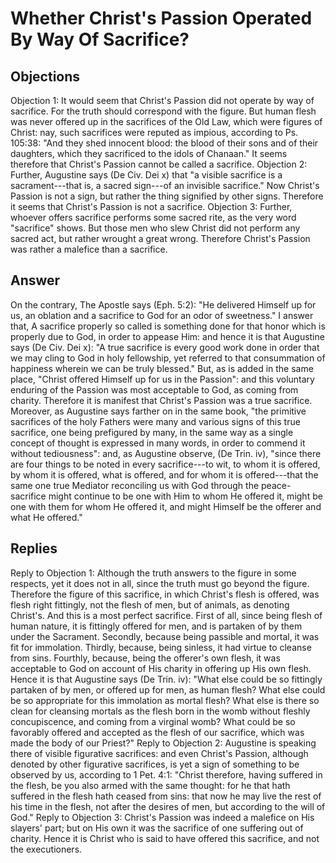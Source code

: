 # Whether Christ's Passion Operated By Way Of Sacrifice?
## Objections
Objection 1: It would seem that Christ's Passion did not operate by way of sacrifice. For the truth should correspond with the figure. But human flesh was never offered up in the sacrifices of the Old Law, which were figures of Christ: nay, such sacrifices were reputed as impious, according to Ps. 105:38: "And they shed innocent blood: the blood of their sons and of their daughters, which they sacrificed to the idols of Chanaan." It seems therefore that Christ's Passion cannot be called a sacrifice.
Objection 2: Further, Augustine says (De Civ. Dei x) that "a visible sacrifice is a sacrament---that is, a sacred sign---of an invisible sacrifice." Now Christ's Passion is not a sign, but rather the thing signified by other signs. Therefore it seems that Christ's Passion is not a sacrifice.
Objection 3: Further, whoever offers sacrifice performs some sacred rite, as the very word "sacrifice" shows. But those men who slew Christ did not perform any sacred act, but rather wrought a great wrong. Therefore Christ's Passion was rather a malefice than a sacrifice.
## Answer
On the contrary, The Apostle says (Eph. 5:2): "He delivered Himself up for us, an oblation and a sacrifice to God for an odor of sweetness."
I answer that, A sacrifice properly so called is something done for that honor which is properly due to God, in order to appease Him: and hence it is that Augustine says (De Civ. Dei x): "A true sacrifice is every good work done in order that we may cling to God in holy fellowship, yet referred to that consummation of happiness wherein we can be truly blessed." But, as is added in the same place, "Christ offered Himself up for us in the Passion": and this voluntary enduring of the Passion was most acceptable to God, as coming from charity. Therefore it is manifest that Christ's Passion was a true sacrifice. Moreover, as Augustine says farther on in the same book, "the primitive sacrifices of the holy Fathers were many and various signs of this true sacrifice, one being prefigured by many, in the same way as a single concept of thought is expressed in many words, in order to commend it without tediousness": and, as Augustine observe, (De Trin. iv), "since there are four things to be noted in every sacrifice---to wit, to whom it is offered, by whom it is offered, what is offered, and for whom it is offered---that the same one true Mediator reconciling us with God through the peace-sacrifice might continue to be one with Him to whom He offered it, might be one with them for whom He offered it, and might Himself be the offerer and what He offered."
## Replies
Reply to Objection 1: Although the truth answers to the figure in some respects, yet it does not in all, since the truth must go beyond the figure. Therefore the figure of this sacrifice, in which Christ's flesh is offered, was flesh right fittingly, not the flesh of men, but of animals, as denoting Christ's. And this is a most perfect sacrifice. First of all, since being flesh of human nature, it is fittingly offered for men, and is partaken of by them under the Sacrament. Secondly, because being passible and mortal, it was fit for immolation. Thirdly, because, being sinless, it had virtue to cleanse from sins. Fourthly, because, being the offerer's own flesh, it was acceptable to God on account of His charity in offering up His own flesh. Hence it is that Augustine says (De Trin. iv): "What else could be so fittingly partaken of by men, or offered up for men, as human flesh? What else could be so appropriate for this immolation as mortal flesh? What else is there so clean for cleansing mortals as the flesh born in the womb without fleshly concupiscence, and coming from a virginal womb? What could be so favorably offered and accepted as the flesh of our sacrifice, which was made the body of our Priest?"
Reply to Objection 2: Augustine is speaking there of visible figurative sacrifices: and even Christ's Passion, although denoted by other figurative sacrifices, is yet a sign of something to be observed by us, according to 1 Pet. 4:1: "Christ therefore, having suffered in the flesh, be you also armed with the same thought: for he that hath suffered in the flesh hath ceased from sins: that now he may live the rest of his time in the flesh, not after the desires of men, but according to the will of God."
Reply to Objection 3: Christ's Passion was indeed a malefice on His slayers' part; but on His own it was the sacrifice of one suffering out of charity. Hence it is Christ who is said to have offered this sacrifice, and not the executioners.